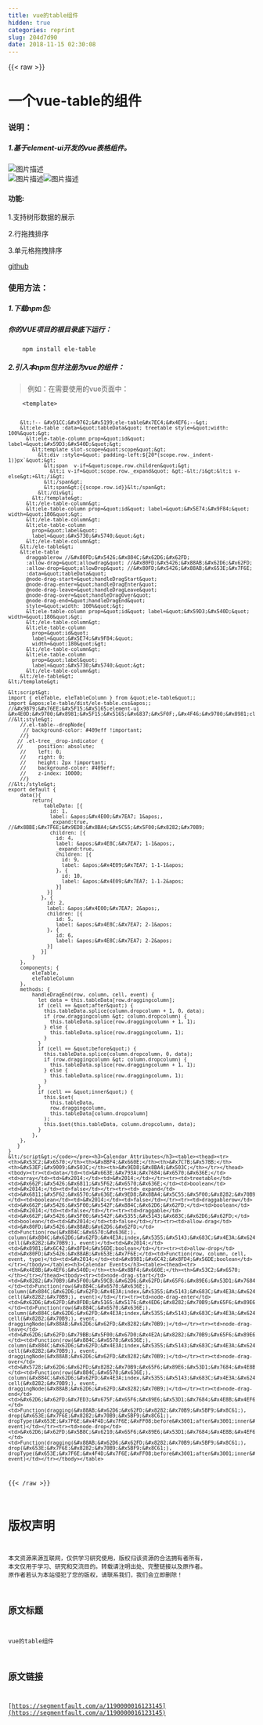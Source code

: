 ```yaml
---
title: vue的table组件
hidden: true
categories: reprint
slug: 204d7d90
date: 2018-11-15 02:30:08
---
```


{{< raw >}}
<h1>&#x4E00;&#x4E2A;vue-table&#x7684;&#x7EC4;&#x4EF6;</h1><h3>&#x8BF4;&#x660E;&#xFF1A;</h3><h5>1.&#x57FA;&#x4E8E;element-ui&#x5F00;&#x53D1;&#x7684;vue&#x8868;&#x683C;&#x7EC4;&#x4EF6;&#x3002;</h5><p><span class="img-wrap"><img data-src="/img/bVbfNNM?w=786&amp;h=649" src="https://static.alili.tech/img/bVbfNNM?w=786&amp;h=649" alt="&#x56FE;&#x7247;&#x63CF;&#x8FF0;" title="&#x56FE;&#x7247;&#x63CF;&#x8FF0;"></span><br><span class="img-wrap"><img data-src="/img/bVbfNPc?w=746&amp;h=233" src="https://static.alili.tech/img/bVbfNPc?w=746&amp;h=233" alt="&#x56FE;&#x7247;&#x63CF;&#x8FF0;" title="&#x56FE;&#x7247;&#x63CF;&#x8FF0;"></span><span class="img-wrap"><img data-src="/img/bVbfOvw?w=526&amp;h=233" src="https://static.alili.tech/img/bVbfOvw?w=526&amp;h=233" alt="&#x56FE;&#x7247;&#x63CF;&#x8FF0;" title="&#x56FE;&#x7247;&#x63CF;&#x8FF0;"></span></p><h4>&#x529F;&#x80FD;:</h4><p>1.&#x652F;&#x6301;&#x6811;&#x5F62;&#x6570;&#x636E;&#x7684;&#x5C55;&#x793A;</p><p>2.&#x884C;&#x62D6;&#x62FD;&#x6392;&#x5E8F;</p><p>3.&#x5355;&#x5143;&#x683C;&#x62D6;&#x62FD;&#x6392;&#x5E8F;</p><p><a href="https://github.com/xuyanming/ele-table" rel="nofollow noreferrer">github</a></p><h3>&#x4F7F;&#x7528;&#x65B9;&#x6CD5;&#xFF1A;</h3><h5>1.&#x4E0B;&#x8F7D;npm&#x5305;:</h5><h5>&#x4F60;&#x7684;VUE&#x9879;&#x76EE;&#x7684;&#x6839;&#x76EE;&#x5F55;&#x5E95;&#x4E0B;&#x8FD0;&#x884C;&#xFF1A;</h5><pre><code class="sh">    npm install ele-table</code></pre><h5>2.&#x5F15;&#x5165;&#x672C;npm&#x5305;&#x5E76;&#x6CE8;&#x518C;&#x4E3A;vue&#x7684;&#x7EC4;&#x4EF6;&#xFF1A;</h5><blockquote>&#x4F8B;&#x5982;&#xFF1A;&#x5728;&#x9700;&#x8981;&#x4F7F;&#x7528;&#x7684;vue&#x9875;&#x9762;&#x4E2D;&#xFF1A;</blockquote><pre><code class="html">    &lt;template&gt;
        
        &lt;!-- &#x91CC;&#x9762;&#x5199;ele-table&#x7EC4;&#x4EF6;--&gt;
        &lt;ele-table :data=&quot;tableData&quot; treetable style=&quot;width: 100%&quot;&gt;
          &lt;ele-table-column prop=&quot;id&quot; label=&quot;&#x59D3;&#x540D;&quot;&gt;
            &lt;template slot-scope=&quot;scope&quot;&gt;
              &lt;div :style=&quot;`padding-left:${20*(scope.row._indent-1)}px`&quot;&gt;
                &lt;span  v-if=&quot;scope.row.children&quot;&gt;
                  &lt;i v-if=&quot;scope.row._expand&quot; &gt;-&lt;/i&gt;&lt;i v-else&gt;+&lt;/i&gt;
                &lt;/span&gt;
                &lt;span&gt;{{scope.row.id}}&lt;/span&gt;
              &lt;/div&gt;
            &lt;/template&gt;
          &lt;/ele-table-column&gt;
          &lt;ele-table-column prop=&quot;id&quot; label=&quot;&#x5E74;&#x9F84;&quot; width=&quot;180&quot;&gt;
          &lt;/ele-table-column&gt;
          &lt;ele-table-column
            prop=&quot;label&quot;
            label=&quot;&#x5730;&#x5740;&quot;&gt;
          &lt;/ele-table-column&gt;
        &lt;/ele-table&gt;
        &lt;ele-table
          draggablerow //&#x80FD;&#x5426;&#x884C;&#x62D6;&#x62FD;
          :allow-drag=&quot;allowdrag&quot; //&#x80FD;&#x5426;&#x88AB;&#x62D6;&#x62FD;
          :allow-drop=&quot;allowDrop&quot; //&#x80FD;&#x5426;&#x88AB;&#x653E;&#x7F6E;
          :data=&quot;tableData&quot;
          @node-drag-start=&quot;handleDragStart&quot;
          @node-drag-enter=&quot;handleDragEnter&quot;
          @node-drag-leave=&quot;handleDragLeave&quot;
          @node-drag-over=&quot;handleDragOver&quot;
          @node-drag-end=&quot;handleDragEnd&quot;
          style=&quot;width: 100%&quot;&gt;
          &lt;ele-table-column prop=&quot;id&quot; label=&quot;&#x59D3;&#x540D;&quot;   width=&quot;180&quot;&gt;
          &lt;/ele-table-column&gt;
          &lt;ele-table-column
            prop=&quot;id&quot;
            label=&quot;&#x5E74;&#x9F84;&quot;
            width=&quot;180&quot;&gt;
          &lt;/ele-table-column&gt;
          &lt;ele-table-column
            prop=&quot;label&quot;
            label=&quot;&#x5730;&#x5740;&quot;&gt;
          &lt;/ele-table-column&gt;
        &lt;/ele-table&gt;
    &lt;/template&gt;
    
    &lt;script&gt;
    import { eleTable, eleTableColumn } from &quot;ele-table&quot;;
    import &apos;ele-table/dist/ele-table.css&apos;; 
    //&#x9879;&#x76EE;&#x5F15;&#x5165;element-ui &#x4E0D;&#x9700;&#x8981;&#x5F15;&#x5165;&#x6837;&#x5F0F;,&#x4F46;&#x9700;&#x8981;class&#x7C7B;&#x6307;&#x5B9A;&#x62D6;&#x62FD;&#x6837;&#x5F0F;
    //&lt;style&gt;
        //.el-table--dropNode{
         // background-color: #409eff !important;
        //}
       // .el-tree__drop-indicator {
       //     position: absolute;
        //    left: 0;
        //    right: 0;
        //    height: 2px !important;
        //    background-color: #409eff;
        //    z-index: 10000;
        //} 
    //&lt;/style&gt;
    export default {
        data(){
            return{
                tableData: [{
                  id: 1,
                  label: &apos;&#x4E00;&#x7EA7; 1&apos;,
                  _expand:true,   //&#x8BBE;&#x7F6E;&#x9ED8;&#x8BA4;&#x5C55;&#x5F00;&#x8282;&#x70B9;
                  children: [{
                    id: 4,
                    label: &apos;&#x4E8C;&#x7EA7; 1-1&apos;,
                    _expand:true,
                    children: [{
                      id: 9,
                      label: &apos;&#x4E09;&#x7EA7; 1-1-1&apos;
                    }, {
                      id: 10,
                      label: &apos;&#x4E09;&#x7EA7; 1-1-2&apos;
                    }]
                 }]
               }, {
                 id: 2,
                 label: &apos;&#x4E00;&#x7EA7; 2&apos;,
                 children: [{
                    id: 5,
                    label: &apos;&#x4E8C;&#x7EA7; 2-1&apos;
                 }, {
                    id: 6,
                    label: &apos;&#x4E8C;&#x7EA7; 2-2&apos;
                 }]
               }]
            }
        },
        components: {
            eleTable,
            eleTableColumn 
        },
        methods: {
            handleDragEnd(row, column, cell, event) {
              let data = this.tableData[row.draggingcolumn];
              if (cell == &quot;after&quot;) {
                this.tableData.splice(column.dropcolumn + 1, 0, data);
                if (row.draggingcolumn &gt; column.dropcolumn) {
                  this.tableData.splice(row.draggingcolumn + 1, 1);
                } else {
                  this.tableData.splice(row.draggingcolumn, 1);
                }
              }
              if (cell == &quot;before&quot;) {
                this.tableData.splice(column.dropcolumn, 0, data);
                if (row.draggingcolumn &gt; column.dropcolumn) {
                  this.tableData.splice(row.draggingcolumn + 1, 1);
                } else {
                  this.tableData.splice(row.draggingcolumn, 1);
                }
              }
              if (cell == &quot;inner&quot;) {
                this.$set(
                  this.tableData,
                  row.draggingcolumn,
                  this.tableData[column.dropcolumn]
                );
                this.$set(this.tableData, column.dropcolumn, data);
              }
            },
        },
       }
    }
    &lt;/script&gt;</code></pre><h3>Calendar Attributes</h3><table><thead><tr><th>&#x53C2;&#x6570;</th><th>&#x8BF4;&#x660E;</th><th>&#x7C7B;&#x578B;</th><th>&#x53EF;&#x9009;&#x503C;</th><th>&#x9ED8;&#x8BA4;&#x503C;</th></tr></thead><tbody><tr><td>data</td><td>&#x663E;&#x793A;&#x7684;&#x6570;&#x636E;</td><td>array</td><td>&#x2014;</td><td>&#x2014;</td></tr><tr><td>treetable</td><td>&#x662F;&#x5426;&#x6811;&#x5F62;&#x6570;&#x636E;</td><td>boolean</td><td>&#x2014;</td><td>false</td></tr><tr><td>_expand</td><td>&#x6811;&#x5F62;&#x6570;&#x636E;&#x9ED8;&#x8BA4;&#x5C55;&#x5F00;&#x8282;&#x70B9;&#xFF08;&#x4E0D;&#x652F;&#x6301;&#x9012;&#x5F52;&#x5173;&#x8054;&#xFF09;</td><td>boolean</td><td>&#x2014;</td><td>false</td></tr><tr><td>draggablerow</td><td>&#x662F;&#x5426;&#x5F00;&#x542F;&#x884C;&#x62D6;&#x62FD;</td><td>boolean</td><td>&#x2014;</td><td>false</td></tr><tr><td>draggable</td><td>&#x662F;&#x5426;&#x5F00;&#x542F;&#x5355;&#x5143;&#x683C;&#x62D6;&#x62FD;</td><td>boolean</td><td>&#x2014;</td><td>false</td></tr><tr><td>allow-drag</td><td>&#x80FD;&#x5426;&#x88AB;&#x62D6;&#x62FD;</td><td>Function(row(&#x884C;&#x6570;&#x636E;), column(&#x884C;&#x62D6;&#x62FD;&#x4E3A;index,&#x5355;&#x5143;&#x683C;&#x4E3A;&#x6240;&#x5728;&#x5217;), cell(&#x8282;&#x70B9;), event)</td><td>&#x2014;</td><td>&#x8981;&#x6C42;&#x8FD4;&#x56DE;boolean</td></tr><tr><td>allow-drop</td><td>&#x80FD;&#x5426;&#x88AB;&#x653E;&#x7F6E;</td><td>Function(row, column, cell, event, type)</td><td>&#x2014;</td><td>&#x8981;&#x6C42;&#x8FD4;&#x56DE;boolean</td></tr></tbody></table><h3>Calendar Events</h3><table><thead><tr><th>&#x4E8B;&#x4EF6;&#x540D;</th><th>&#x8BF4;&#x660E;</th><th>&#x53C2;&#x6570;</th></tr></thead><tbody><tr><td>node-drag-start</td><td>&#x8282;&#x70B9;&#x5F00;&#x59CB;&#x62D6;&#x62FD;&#x65F6;&#x89E6;&#x53D1;&#x7684;&#x4E8B;&#x4EF6;</td><td>Function(row(&#x884C;&#x6570;&#x636E;), column(&#x884C;&#x62D6;&#x62FD;&#x4E3A;index,&#x5355;&#x5143;&#x683C;&#x4E3A;&#x6240;&#x5728;&#x5217;), cell(&#x8282;&#x70B9;), event)</td></tr><tr><td>node-drag-enter</td><td>&#x62D6;&#x62FD;&#x8FDB;&#x5165;&#x5176;&#x4ED6;&#x8282;&#x70B9;&#x65F6;&#x89E6;&#x53D1;&#x7684;&#x4E8B;&#x4EF6;</td><td>Function(row(&#x884C;&#x6570;&#x636E;), column(&#x884C;&#x62D6;&#x62FD;&#x4E3A;index,&#x5355;&#x5143;&#x683C;&#x4E3A;&#x6240;&#x5728;&#x5217;), cell(&#x8282;&#x70B9;), event, draggingNode(&#x88AB;&#x62D6;&#x62FD;&#x8282;&#x70B9;)</td></tr><tr><td>node-drag-leave</td><td>&#x62D6;&#x62FD;&#x79BB;&#x5F00;&#x67D0;&#x4E2A;&#x8282;&#x70B9;&#x65F6;&#x89E6;&#x53D1;&#x7684;&#x4E8B;&#x4EF6;</td><td>Function(row(&#x884C;&#x6570;&#x636E;), column(&#x884C;&#x62D6;&#x62FD;&#x4E3A;index,&#x5355;&#x5143;&#x683C;&#x4E3A;&#x6240;&#x5728;&#x5217;), cell(&#x8282;&#x70B9;), event, draggingNode(&#x88AB;&#x62D6;&#x62FD;&#x8282;&#x70B9;)</td></tr><tr><td>node-drag-over</td><td>&#x5728;&#x62D6;&#x62FD;&#x8282;&#x70B9;&#x65F6;&#x89E6;&#x53D1;&#x7684;&#x4E8B;&#x4EF6;</td><td>Function(row(&#x884C;&#x6570;&#x636E;), column(&#x884C;&#x62D6;&#x62FD;&#x4E3A;index,&#x5355;&#x5143;&#x683C;&#x4E3A;&#x6240;&#x5728;&#x5217;), cell(&#x8282;&#x70B9;), event, draggingNode(&#x88AB;&#x62D6;&#x62FD;&#x8282;&#x70B9;)</td></tr><tr><td>node-drag-end</td><td>&#x62D6;&#x62FD;&#x7ED3;&#x675F;&#x65F6;&#x89E6;&#x53D1;&#x7684;&#x4E8B;&#x4EF6;</td><td>Function(dragging(&#x88AB;&#x62D6;&#x62FD;&#x8282;&#x70B9;&#x5BF9;&#x8C61;), drop(&#x653E;&#x7F6E;&#x8282;&#x70B9;&#x5BF9;&#x8C61;), dropType(&#x653E;&#x7F6E;&#x4F4D;&#x7F6E;&#xFF08;before&#x3001;after&#x3001;inner&#xFF09;), event)</td></tr><tr><td>node-drop</td><td>&#x62D6;&#x62FD;&#x5B8C;&#x6210;&#x65F6;&#x89E6;&#x53D1;&#x7684;&#x4E8B;&#x4EF6;</td><td>Function(dragging(&#x88AB;&#x62D6;&#x62FD;&#x8282;&#x70B9;&#x5BF9;&#x8C61;), drop(&#x653E;&#x7F6E;&#x8282;&#x70B9;&#x5BF9;&#x8C61;), dropType(&#x653E;&#x7F6E;&#x4F4D;&#x7F6E;&#xFF08;before&#x3001;after&#x3001;inner&#xFF09;), event)</td></tr></tbody></table>
{{< /raw >}}

# 版权声明
本文资源来源互联网，仅供学习研究使用，版权归该资源的合法拥有者所有，
本文仅用于学习、研究和交流目的。转载请注明出处、完整链接以及原作者。
原作者若认为本站侵犯了您的版权，请联系我们，我们会立即删除！

## 原文标题
vue的table组件

## 原文链接
[https://segmentfault.com/a/1190000016123145](https://segmentfault.com/a/1190000016123145)

